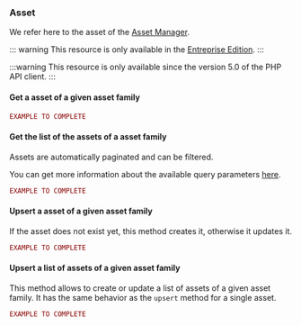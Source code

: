 ### Asset

We refer here to the asset of the [Asset Manager](/documentation/asset-manager.html#the-asset).

::: warning
This resource is only available in the [Entreprise Edition](https://www.akeneo.com/enterprise-edition/).
:::

:::warning
This resource is only available since the version 5.0 of the PHP API client.
:::

#### Get a asset of a given asset family

```php
EXAMPLE TO COMPLETE
```

#### Get the list of the assets of a asset family 

Assets are automatically paginated and can be filtered.

You can get more information about the available query parameters [here](/api-reference-asset-manager.html#get_assets).

```php
EXAMPLE TO COMPLETE
```

#### Upsert a asset of a given asset family

If the asset does not exist yet, this method creates it, otherwise it updates it.

```php
EXAMPLE TO COMPLETE
```

#### Upsert a list of assets of a given asset family 

This method allows to create or update a list of assets of a given asset family.
It has the same behavior as the `upsert` method for a single asset.

```php
EXAMPLE TO COMPLETE
```
